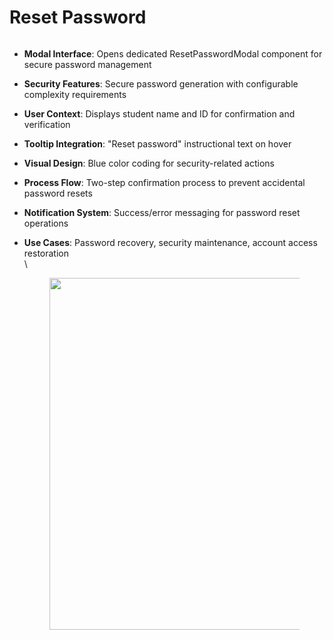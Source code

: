 # Reset Password

<div align="left"><figure><img src="../../../../.gitbook/assets/Screenshot 2025-09-04 at 5.02.51 AM.png" alt=""><figcaption></figcaption></figure></div>

* **Modal Interface**: Opens dedicated ResetPasswordModal component for secure password management
* **Security Features**: Secure password generation with configurable complexity requirements
* **User Context**: Displays student name and ID for confirmation and verification
* **Tooltip Integration**: "Reset password" instructional text on hover
* **Visual Design**: Blue color coding for security-related actions
* **Process Flow**: Two-step confirmation process to prevent accidental password resets
* **Notification System**: Success/error messaging for password reset operations
*   **Use Cases**: Password recovery, security maintenance, account access restoration\
    \


    <figure><img src="../../../../.gitbook/assets/Screenshot 2025-09-04 at 5.03.14 AM.png" alt="" width="563"><figcaption></figcaption></figure>
